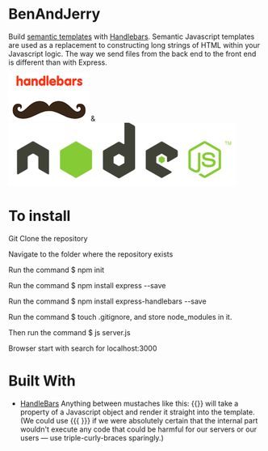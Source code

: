 # BenAndJerry
Build [semantic templates](https://www.martin-brennan.com/semantic-templates-with-mustache-js-and-handlebars-js/) with [Handlebars](https://learn.co/lessons/node-js-intro-to-handlebars).  Semantic Javascript templates are used as a replacement to constructing long strings of HTML within your Javascript logic.  The way we send files from the back end to the front end is different than with Express.

![](hbs.png)    &    ![](node.png)

# To install
Git Clone the repository

Navigate to the folder where the repository exists

Run the command $ npm init

Run the command $ npm install express --save

Run the command $ npm install express-handlebars --save

Run the command $ touch .gitignore, and store node_modules in it.

Then run the command $ js server.js

Browser start with search for localhost:3000 

# Built With
* [HandleBars](https://handlebarsjs.com/) Anything between mustaches like this: {{}} will take a property of a Javascript object and render it straight into the template. (We could use {{{ }}} if we were absolutely certain that the internal part wouldn't execute any code that could be harmful for our servers or our users — use triple-curly-braces sparingly.)